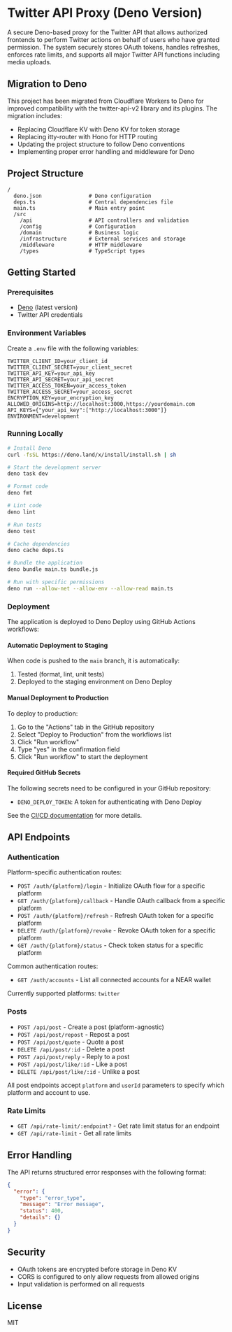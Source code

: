 # Twitter API Proxy (Deno Version)

A secure Deno-based proxy for the Twitter API that allows authorized frontends to perform Twitter
actions on behalf of users who have granted permission. The system securely stores OAuth tokens,
handles refreshes, enforces rate limits, and supports all major Twitter API functions including
media uploads.

## Migration to Deno

This project has been migrated from Cloudflare Workers to Deno for improved compatibility with the
twitter-api-v2 library and its plugins. The migration includes:

- Replacing Cloudflare KV with Deno KV for token storage
- Replacing itty-router with Hono for HTTP routing
- Updating the project structure to follow Deno conventions
- Implementing proper error handling and middleware for Deno

## Project Structure

```
/
  deno.json               # Deno configuration
  deps.ts                 # Central dependencies file
  main.ts                 # Main entry point
  /src
    /api                  # API controllers and validation
    /config               # Configuration
    /domain               # Business logic
    /infrastructure       # External services and storage
    /middleware           # HTTP middleware
    /types                # TypeScript types
```

## Getting Started

### Prerequisites

- [Deno](https://deno.land/) (latest version)
- Twitter API credentials

### Environment Variables

Create a `.env` file with the following variables:

```
TWITTER_CLIENT_ID=your_client_id
TWITTER_CLIENT_SECRET=your_client_secret
TWITTER_API_KEY=your_api_key
TWITTER_API_SECRET=your_api_secret
TWITTER_ACCESS_TOKEN=your_access_token
TWITTER_ACCESS_SECRET=your_access_secret
ENCRYPTION_KEY=your_encryption_key
ALLOWED_ORIGINS=http://localhost:3000,https://yourdomain.com
API_KEYS={"your_api_key":["http://localhost:3000"]}
ENVIRONMENT=development
```

### Running Locally

```bash
# Install Deno
curl -fsSL https://deno.land/x/install/install.sh | sh

# Start the development server
deno task dev

# Format code
deno fmt

# Lint code
deno lint

# Run tests
deno test

# Cache dependencies
deno cache deps.ts

# Bundle the application
deno bundle main.ts bundle.js

# Run with specific permissions
deno run --allow-net --allow-env --allow-read main.ts
```

### Deployment

The application is deployed to Deno Deploy using GitHub Actions workflows:

#### Automatic Deployment to Staging

When code is pushed to the `main` branch, it is automatically:

1. Tested (format, lint, unit tests)
2. Deployed to the staging environment on Deno Deploy

#### Manual Deployment to Production

To deploy to production:

1. Go to the "Actions" tab in the GitHub repository
2. Select "Deploy to Production" from the workflows list
3. Click "Run workflow"
4. Type "yes" in the confirmation field
5. Click "Run workflow" to start the deployment

#### Required GitHub Secrets

The following secrets need to be configured in your GitHub repository:

- `DENO_DEPLOY_TOKEN`: A token for authenticating with Deno Deploy

See the [CI/CD documentation](.github/workflows/README.md) for more details.

## API Endpoints

### Authentication

Platform-specific authentication routes:

- `POST /auth/{platform}/login` - Initialize OAuth flow for a specific platform
- `GET /auth/{platform}/callback` - Handle OAuth callback from a specific platform
- `POST /auth/{platform}/refresh` - Refresh OAuth token for a specific platform
- `DELETE /auth/{platform}/revoke` - Revoke OAuth token for a specific platform
- `GET /auth/{platform}/status` - Check token status for a specific platform

Common authentication routes:

- `GET /auth/accounts` - List all connected accounts for a NEAR wallet

Currently supported platforms: `twitter`

### Posts

- `POST /api/post` - Create a post (platform-agnostic)
- `POST /api/post/repost` - Repost a post
- `POST /api/post/quote` - Quote a post
- `DELETE /api/post/:id` - Delete a post
- `POST /api/post/reply` - Reply to a post
- `POST /api/post/like/:id` - Like a post
- `DELETE /api/post/like/:id` - Unlike a post

All post endpoints accept `platform` and `userId` parameters to specify which platform and account
to use.

### Rate Limits

- `GET /api/rate-limit/:endpoint?` - Get rate limit status for an endpoint
- `GET /api/rate-limit` - Get all rate limits

## Error Handling

The API returns structured error responses with the following format:

```json
{
  "error": {
    "type": "error_type",
    "message": "Error message",
    "status": 400,
    "details": {}
  }
}
```

## Security

- OAuth tokens are encrypted before storage in Deno KV
- CORS is configured to only allow requests from allowed origins
- Input validation is performed on all requests

## License

MIT
